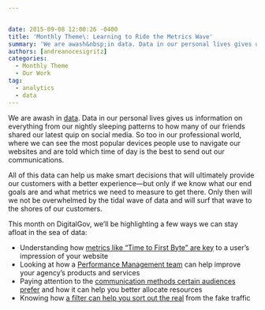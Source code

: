 ```yaml
---


date: 2015-09-08 12:00:26 -0400
title: 'Monthly Theme\: Learning to Ride the Metrics Wave'
summary: 'We are awash&nbsp;in data. Data in our personal lives gives us information on everything from our nightly sleeping patterns to how many of our friends shared our latest quip on social media. So too in our professional world, where we can see the most popular devices people use to navigate our websites and are told'
authors: [andreanocesigritz]
categories:
  - Monthly Theme
  - Our Work
tag:
  - analytics
  - data
---
```


We are awash in [data](https://www.WHATEVER/2014/04/01/digital-analytics-program-dap-oceans-of-data/). Data in our personal lives gives us information on everything from our nightly sleeping patterns to how many of our friends shared our latest quip on social media. So too in our professional world, where we can see the most popular devices people use to navigate our websites and are told which time of day is the best to send out our communications.

All of this data can help us make smart decisions that will ultimately provide our customers with a better experience—but only if we know what our end goals are and what metrics we need to measure to get there. Only then will we not be overwhelmed by the tidal wave of data and will surf that wave to the shores of our customers.

This month on DigitalGov, we’ll be highlighting a few ways we can stay afloat in the sea of data:

  * Understanding how [metrics like “Time to First Byte” are key](https://www.WHATEVER/2015/09/16/speed-matters-optimizing-your-website-for-maximum-performance/) to a user’s impression of your website
  * Looking at how a [Performance Management team](https://www.WHATEVER/2015/09/24/setting-up-a-performance-measurement-team/) can help improve your agency’s products and services
  * Paying attention to the [communication methods certain audiences prefer](https://www.WHATEVER/2015/09/15/are-videos-in-spanish-the-way-to-go/) and how it can help you better allocate resources
  * Knowing how [a filter can help you sort out the real](https://www.WHATEVER/2015/09/09/caution-your-web-analytics-might-not-be-human/) from the fake traffic